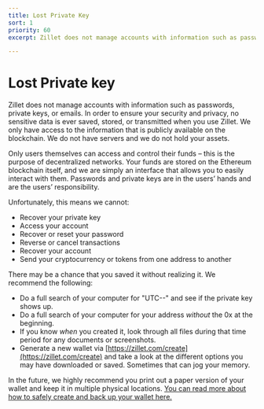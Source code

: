 ```yaml
---
title: Lost Private Key
sort: 1
priority: 60
excerpt: Zillet does not manage accounts with information such as passwords, private keys, or emails. In order to ensure your security and privacy, no sensitive data is ever saved, stored, or transmitted when you use Zillet. We only have access to the information that is publicly available on the blockchain. We do not have servers and we do not hold your assets.

---
```


# Lost Private key

Zillet does not manage accounts with information such as passwords, private keys, or emails. In order to ensure your security and privacy, no sensitive data is ever saved, stored, or transmitted when you use Zillet. We only have access to the information that is publicly available on the blockchain. We do not have servers and we do not hold your assets.

Only users themselves can access and control their funds – this is the purpose of decentralized networks. Your funds are stored on the Ethereum blockchain itself, and we are simply an interface that allows you to easily interact with them. Passwords and private keys are in the users’ hands and are the users’ responsibility.

Unfortunately, this means we cannot:

* Recover your private key
* Access your account
* Recover or reset your password
* Reverse or cancel transactions
* Recover your account
* Send your cryptocurrency or tokens from one address to another

There may be a chance that you saved it without realizing it. We recommend the following:

* Do a full search of your computer for "UTC--" and see if the private key shows up. 
* Do a full search of your computer for your address *without* the 0x at the beginning.
* If you know *when* you created it, look through all files during that time period for any documents or screenshots.
* Generate a new wallet via [https://zillet.com/create](https://zillet.com/create) and take a look at the different options you may have downloaded or saved. Sometimes that can jog your memory.

In the future, we highly recommend you print out a paper version of your wallet and keep it in multiple physical locations. [You can read more about how to safely create and back up your wallet here.](/getting-started/how-to-create-a-wallet)
